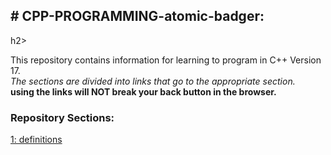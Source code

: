 <h2># CPP-PROGRAMMING-atomic-badger:</h2>h2>

<p>This repository contains information for learning to program in C++ Version 17.<br>
<em>The sections are divided into links that go to the appropriate section.</em><br>
<strong>using the links will NOT break your back button in the browser.</strong></p>

<h3>Repository Sections:</h3>
<a href="CONCEPTS DEFINITIONS.pdf" target="_blank">1: definitions</a><br>
